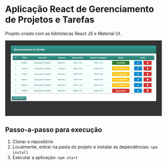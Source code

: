 # Aplicação React de Gerenciamento de Projetos e Tarefas

Projeto criado com as bibliotecas React JS e Material UI.

![alt text](/src//assets//home.png)

## Passo-a-passo para execução

1. Clonar o repositório
2. Localmente, entrar na pasta do projeto e instalar as dependências:
   `
   npm install
   `
3. Executar a aplicação:
   `
   npm start
   `